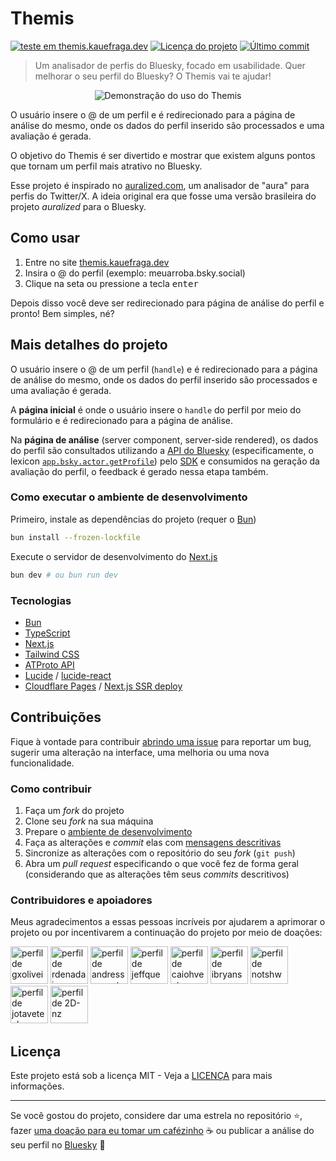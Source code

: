 # Themis

[![teste em themis.kauefraga.dev](https://img.shields.io/badge/teste_em-themis.kauefraga.dev-208bfe)](https://themis.kauefraga.dev)
[![Licença do projeto](https://img.shields.io/github/license/kauefraga/themis)](https://github.com/kauefraga/themis/blob/main/LICENSE)
[![Último commit](https://img.shields.io/github/last-commit/kauefraga/themis/main)](https://github.com/kauefraga/themis)

> Um analisador de perfis do Bluesky, focado em usabilidade. Quer melhorar o seu perfil do Bluesky? O Themis vai te ajudar!

<div align="center">

![Demonstração do uso do Themis](docs/demo-2.gif)

</div>

O usuário insere o @ de um perfil e é redirecionado para a página de análise do mesmo, onde os dados do perfil inserido são processados e uma avaliação é gerada.

O objetivo do Themis é ser divertido e mostrar que existem alguns pontos que tornam um perfil mais atrativo no Bluesky.

Esse projeto é inspirado no [auralized.com](https://www.auralized.com/), um analisador de "aura" para perfis do Twitter/X. A ideia original era que fosse uma versão brasileira do projeto *auralized* para o Bluesky.

## Como usar

1. Entre no site [themis.kauefraga.dev](https://themis.kauefraga.dev)
2. Insira o @ do perfil (exemplo: meuarroba.bsky.social)
3. Clique na seta ou pressione a tecla <kbd>enter</kbd>

Depois disso você deve ser redirecionado para página de análise do perfil e pronto! Bem simples, né?

## Mais detalhes do projeto

O usuário insere o @ de um perfil (`handle`) e é redirecionado para a página de análise do mesmo, onde os dados do perfil inserido são processados e uma avaliação é gerada.

A **página inicial** é onde o usuário insere o `handle` do perfil por meio do formulário e é redirecionado para a página de análise.

Na **página de análise** (server component, server-side rendered), os dados do perfil são consultados utilizando a [API do Bluesky](https://docs.bsky.app/) (especificamente, o lexicon [`app.bsky.actor.getProfile`](https://docs.bsky.app/docs/api/app-bsky-actor-get-profile)) pelo [SDK](https://www.npmjs.com/package/@atproto/api) e consumidos na geração da avaliação do perfil, o feedback é gerado nessa etapa também.

### Como executar o ambiente de desenvolvimento

Primeiro, instale as dependências do projeto (requer o [Bun](https://bun.sh/))

```sh
bun install --frozen-lockfile
```

Execute o servidor de desenvolvimento do [Next.js](https://nextjs.org/docs)

```sh
bun dev # ou bun run dev
```

### Tecnologias

- [Bun](https://bun.sh/)
- [TypeScript](https://www.typescriptlang.org/)
- [Next.js](https://nextjs.org/)
- [Tailwind CSS](https://tailwindcss.com/)
- [ATProto API](https://www.npmjs.com/package/@atproto/api)
- [Lucide](https://lucide.dev/) / [lucide-react](https://lucide.dev/guide/packages/lucide-react)
- [Cloudflare Pages](https://pages.cloudflare.com/) / [Next.js SSR deploy](https://developers.cloudflare.com/pages/framework-guides/nextjs/ssr/get-started/)

## Contribuições

Fique à vontade para contribuir [abrindo uma issue](https://github.com/kauefraga/themis/issues/new) para reportar um bug, sugerir uma alteração na interface, uma melhoria ou uma nova funcionalidade.

### Como contribuir

1. Faça um *fork* do projeto
2. Clone seu *fork* na sua máquina
3. Prepare o [ambiente de desenvolvimento](#como-executar-o-ambiente-de-desenvolvimento)
4. Faça as alterações e *commit* elas com [mensagens descritivas](https://www.conventionalcommits.org/pt-br/v1.0.0/)
5. Sincronize as alterações com o repositório do seu *fork* (`git push`)
6. Abra um *pull request* especificando o que você fez de forma geral (considerando que as alterações têm seus *commits* descritivos)

### Contribuidores e apoiadores

Meus agradecimentos a essas pessoas incríveis por ajudarem a aprimorar o projeto ou por incentivarem a continuação do projeto por meio de doações:

<a href="https://github.com/gxolivei"><img width="60" src="https://github.com/gxolivei.png" alt="perfil de gxolivei" /></a>
<a href="https://github.com/rdenadai"><img width="60" src="https://github.com/rdenadai.png" alt="perfil de rdenadai" /></a>
<a href="https://github.com/andressansantos"><img width="60" src="https://github.com/andressansantos.png" alt="perfil de andressansantos" /></a>
<a href="https://github.com/jeffque"><img width="60" src="https://github.com/jeffque.png" alt="perfil de jeffque" /></a>
<a href="https://github.com/caiohvectora"><img width="60" src="https://github.com/caiohvectora.png" alt="perfil de caiohvectora" /></a>
<a href="https://github.com/ibryans"><img width="60" src="https://github.com/ibryans.png" alt="perfil de ibryans" /></a>
<a href="https://github.com/notshwuy"><img width="60" src="https://github.com/notshwuy.png" alt="perfil de notshwuy" /></a>
<a href="https://github.com/jotavetech"><img width="60" src="https://github.com/jotavetech.png" alt="perfil de jotavetech" /></a>
<a href="https://github.com/2D-nz"><img width="60" src="https://github.com/2D-nz.png" alt="perfil de 2D-nz" /></a>

## Licença

Este projeto está sob a licença MIT - Veja a [LICENÇA](LICENSE) para mais informações.

---

Se você gostou do projeto, considere dar uma estrela no repositório ⭐, fazer [uma doação para eu tomar um cafézinho](https://www.pixme.bio/kauefraga) ☕ ou publicar a análise do seu perfil no [Bluesky](https://bsky.app/) 💙
